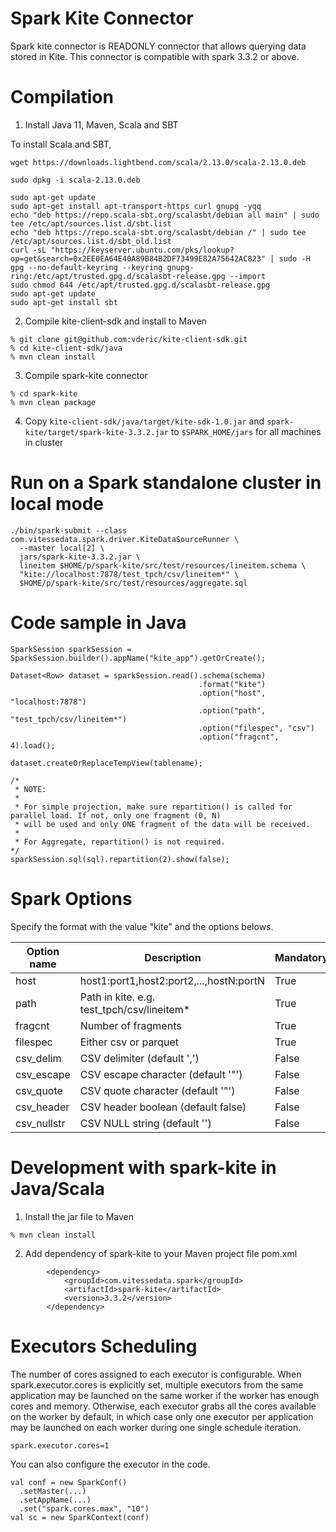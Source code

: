 # Spark Kite Connector

Spark kite connector is READONLY connector that allows querying data stored in Kite.  This connector is compatible with spark 3.3.2 or above.

# Compilation

1. Install Java 11, Maven, Scala and SBT

To install Scala and SBT,

```
wget https://downloads.lightbend.com/scala/2.13.0/scala-2.13.0.deb

sudo dpkg -i scala-2.13.0.deb

sudo apt-get update
sudo apt-get install apt-transport-https curl gnupg -yqq
echo "deb https://repo.scala-sbt.org/scalasbt/debian all main" | sudo tee /etc/apt/sources.list.d/sbt.list
echo "deb https://repo.scala-sbt.org/scalasbt/debian /" | sudo tee /etc/apt/sources.list.d/sbt_old.list
curl -sL "https://keyserver.ubuntu.com/pks/lookup?op=get&search=0x2EE0EA64E40A89B84B2DF73499E82A75642AC823" | sudo -H gpg --no-default-keyring --keyring gnupg-ring:/etc/apt/trusted.gpg.d/scalasbt-release.gpg --import
sudo chmod 644 /etc/apt/trusted.gpg.d/scalasbt-release.gpg
sudo apt-get update
sudo apt-get install sbt
```

2. Compile kite-client-sdk and install to Maven

```
% git clone git@github.com:vderic/kite-client-sdk.git
% cd kite-client-sdk/java
% mvn clean install
```

3. Compile spark-kite connector

```
% cd spark-kite
% mvn clean package
```

4. Copy `kite-client-sdk/java/target/kite-sdk-1.0.jar` and `spark-kite/target/spark-kite-3.3.2.jar` to `$SPARK_HOME/jars` for all machines in cluster

# Run on a Spark standalone cluster in local mode

```
./bin/spark-submit --class com.vitessedata.spark.driver.KiteDataSourceRunner \
  --master local[2] \
  jars/spark-kite-3.3.2.jar \
  lineitem $HOME/p/spark-kite/src/test/resources/lineitem.schema \
  "kite://localhost:7878/test_tpch/csv/lineitem*" \
  $HOME/p/spark-kite/src/test/resources/aggregate.sql
 ```


# Code sample in Java

```
SparkSession sparkSession = SparkSession.builder().appName("kite_app").getOrCreate();

Dataset<Row> dataset = sparkSession.read().schema(schema)
                                          .format("kite")
                                          .option("host", "localhost:7878")
                                          .option("path", "test_tpch/csv/lineitem*")
                                          .option("filespec", "csv")
                                          .option("fragcnt", 4).load();

dataset.createOrReplaceTempView(tablename);

/*
 * NOTE:
 *
 * For simple projection, make sure repartition() is called for parallel load. If not, only one fragment (0, N)
 * will be used and only ONE fragment of the data will be received.
 *
 * For Aggregate, repartition() is not required.
*/
sparkSession.sql(sql).repartition(2).show(false);
```

# Spark Options

Specify the format with the value "kite" and the options belows.

| Option name | Description | Mandatory |
|-------------|-------------|----------|
| host        | host1:port1,host2:port2,...,hostN:portN |  True |
| path        | Path in kite. e.g. test_tpch/csv/lineitem\* | True |
| fragcnt     | Number of fragments | True |
| filespec    | Either csv or parquet | True |
| csv_delim   | CSV delimiter (default ',') | False |
| csv_escape  | CSV escape character (default '"') | False |
| csv_quote   | CSV quote character (default '"') | False |
| csv_header  | CSV header boolean (default false) | False |
| csv_nullstr | CSV NULL string (default '') | False |

# Development with spark-kite in Java/Scala

1. Install the jar file to Maven

```
% mvn clean install
```

2. Add dependency of spark-kite to your Maven project file pom.xml

```
        <dependency>
            <groupId>com.vitessedata.spark</groupId>
            <artifactId>spark-kite</artifactId>
            <version>3.3.2</version>
        </dependency>
```

# Executors Scheduling
The number of cores assigned to each executor is configurable. When spark.executor.cores is explicitly set, multiple executors from the same application may be launched on the same worker if the worker has enough cores and memory. Otherwise, each executor grabs all the cores available on the worker by default, in which case only one executor per application may be launched on each worker during one single schedule iteration.

```
spark.executor.cores=1
```

You can also configure the executor in the code.

```
val conf = new SparkConf()
  .setMaster(...)
  .setAppName(...)
  .set("spark.cores.max", "10")
val sc = new SparkContext(conf)
```

